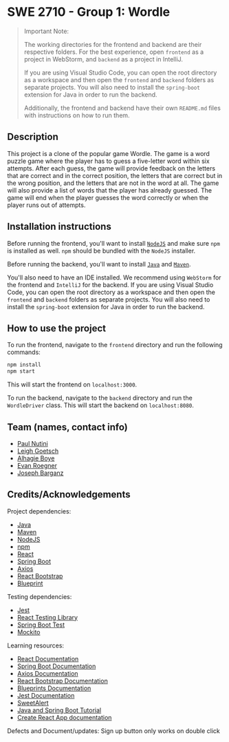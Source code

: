 # SWE 2710 - Group 1: Wordle

> Important Note:
> 
> The working directories for the frontend and backend are their respective folders. For the best experience, open `frontend` as a project in WebStorm, and `backend` as a project in IntelliJ.
> 
> If you are using Visual Studio Code, you can open the root directory as a workspace and then open the `frontend` and `backend` folders as separate projects. You will also need to install the `spring-boot` extension for Java in order to run the backend.
> 
> Additionally, the frontend and backend have their own `README.md` files with instructions on how to run them.

## Description
This project is a clone of the popular game Wordle. The game is a word puzzle game where the player has to guess a five-letter word within six attempts. After each guess, the game will provide feedback on the letters that are correct and in the correct position, the letters that are correct but in the wrong position, and the letters that are not in the word at all. The game will also provide a list of words that the player has already guessed. The game will end when the player guesses the word correctly or when the player runs out of attempts.

## Installation instructions
Before running the frontend, you'll want to install [`NodeJS`](https://nodejs.org/en/download) and make sure `npm` is installed as well. `npm` should be bundled with the `NodeJS` installer.

Before running the backend, you'll want to install [`Java`](https://www.oracle.com/java/technologies/javase-jdk11-downloads.html) and [`Maven`](https://maven.apache.org/download.cgi). 

You'll also need to have an IDE installed. We recommend using `WebStorm` for the frontend and `IntelliJ` for the backend. If you are using Visual Studio Code, you can open the root directory as a workspace and then open the `frontend` and `backend` folders as separate projects. You will also need to install the `spring-boot` extension for Java in order to run the backend.

## How to use the project
To run the frontend, navigate to the `frontend` directory and run the following commands:
```bash 
npm install
npm start
```
This will start the frontend on `localhost:3000`.

To run the backend, navigate to the `backend` directory and run the `WordleDriver` class. This will start the backend on `localhost:8080`.

## Team (names, contact info)
- [Paul Nutini](mailto:nutinip@msoe.edu)
- [Leigh Goetsch](mailto:goetschm@msoe.edu)
- [Alhagie Boye](mailto:boyea@msoe.edu)
- [Evan Roegner](mailto:roegnere@msoe.edu)
- [Joseph Barganz](mailto:barganzj@msoe.edu)

## Credits/Acknowledgements

Project dependencies:
- [Java](https://www.oracle.com/java/technologies/javase-jdk11-downloads.html)
- [Maven](https://maven.apache.org/download.cgi)
- [NodeJS](https://nodejs.org/en/download)
- [npm](https://www.npmjs.com/)
- [React](https://reactjs.org/)
- [Spring Boot](https://spring.io/projects/spring-boot)
- [Axios](https://axios-http.com/)
- [React Bootstrap](https://react-bootstrap.github.io/)
- [Blueprint](https://blueprintjs.com/docs/)

Testing dependencies:
- [Jest](https://jestjs.io/)
- [React Testing Library](https://testing-library.com/docs/react-testing-library/intro/)
- [Spring Boot Test](https://spring.io/guides/gs/testing-web/)
- [Mockito](https://site.mockito.org/)

Learning resources:
- [React Documentation](https://reactjs.org/docs/getting-started.html)
- [Spring Boot Documentation](https://spring.io/guides/gs/spring-boot/)
- [Axios Documentation](https://axios-http.com/docs/intro)
- [React Bootstrap Documentation](https://react-bootstrap.github.io/getting-started/introduction/)
- [Blueprints Documentation](https://blueprints.io/docs/)
- [Jest Documentation](https://jestjs.io/docs/getting-started)
- [SweetAlert](https://sweetalert2.github.io/)
- [Java and Spring Boot Tutorial](https://milanwittpohl.com/projects/tutorials/Full-Stack-Web-App/the-backend-with-java-and-spring)
- [Create React App documentation](https://facebook.github.io/create-react-app/docs/getting-started)

Defects and Document/updates:
Sign up button only works on double click
